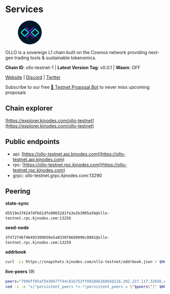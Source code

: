 # Services

<figure><img src="https://raw.githubusercontent.com/kj89/cosmos-images/main/logos/ollo.png" alt=""><figcaption></figcaption></figure>

OLLO is a sovereign L1 chain built on the Cosmos network providing  next-gen trading tools & sustainable tokenomics.

**Chain ID**: ollo-testnet-1 | **Latest Version Tag**: v0.0.1 | **Wasm**: OFF

[Website](https://www.ollostation.zone) | [Discord](https://discord.com/invite/GxBqZ9mSSm) | [Twitter](https://twitter.com/OLLOStation)



Subscribe to our free [🤖 Testnet Proposal Bot](https://t.me/kjnodes_testnet_proposal_bot) to never miss upcoming proposals


## Chain explorer
[https://explorer.kjnodes.com/ollo-testnet](https://explorer.kjnodes.com/ollo-testnet)

## Public endpoints

* api: [https://ollo-testnet.api.kjnodes.com](https://ollo-testnet.api.kjnodes.com)
* rpc: [https://ollo-testnet.rpc.kjnodes.com](https://ollo-testnet.rpc.kjnodes.com)
* grpc: ollo-testnet.grpc.kjnodes.com:13290

## Peering

**state-sync**

```text
d5519e378247dfb61dfe90652d1fe3e2b3005a5b@ollo-testnet.rpc.kjnodes.com:13256
```

**seed-node**

```text
3f472746f46493309650e5a033076689996c8881@ollo-testnet.rpc.kjnodes.com:13259
```

**addrbook**
```bash
curl -Ls https://snapshots.kjnodes.com/ollo-testnet/addrbook.json > $HOME/.ollo/config/addrbook.json
```

**live-peers** (9)
```bash
peers="799dff05af5d30477f44c816753ff89104b2b8b5@116.202.227.117:32656,e3d1fbe11462a128f14ebc10f7e8bd59823f09e2@161.97.152.215:26656,3ea40f63890f10272201edf96d2a49e197e52091@65.108.105.48:18156,e53eedfc4c5c4487e1fba7f3b97de6aadfca8cea@5.161.179.64:26656,dba5e8b41c4e369418f83a449966e4eb7ca05cd4@65.109.23.114:18156,d6c5ff021b091a1fd93b9f811cf7fca0d31e8510@65.108.238.61:46656,125b0e30f00df3ff2ee7b29b7992ed888998ad31@65.109.28.177:47656,cba0eacc21eaddadc8903d503b1db12dd002fd0f@65.108.226.183:18156,d5519e378247dfb61dfe90652d1fe3e2b3005a5b@65.109.68.190:13256"
sed -i -e "s|^persistent_peers *=.*|persistent_peers = \"$peers\"|" $HOME/.ollo/config/config.toml
```
